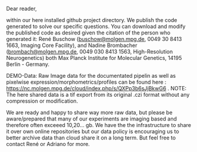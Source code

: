 Dear reader,

within our here installed github project directory. We publish the code generated to solve our specific questions. You can download and modify the published code as desired given the citation of the person who generated it: René Buschow (buschow@molgen.mpg.de, 0049 30 8413 1663, Imaging Core Facility),  and Nadine Brombacher (brombach@molgen.mpg.de, 0049 030 8413 1563, High-Resolution Neurogenetics) both Max Planck Institute for Molecular Genetics, 14195 Berlin - Germany. 

DEMO-Data: Raw Image data for the documentated pipelin as well as pixelwise expression/morphometrics/profiles can be found here : https://nc.molgen.mpg.de/cloud/index.php/s/QXPp3b6sJjBkwG6 . NOTE: The here shared data is a tif export from its original .czi format without any compression or modification. 

We are ready and happy to share way more raw data, but please be aware/prepared that many of our experiments are imaging based and therefore often exceeed 10,20... gb. We have the the infrastructure to share it over own online repositories but our data policy is encouraging us to better archive data than cloud share it on a long term. But feel free to contact René or Adriano for more.
